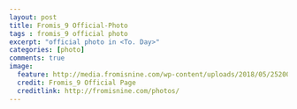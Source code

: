```yaml
---
layout: post
title: Fromis_9 Official-Photo
tags : fromis_9 official photo
excerpt: "official photo in <To. Day>"
categories: [photo]
comments: true
image:
  feature: http://media.fromisnine.com/wp-content/uploads/2018/05/25200607/fromis_9_Official-Photo.jpg
  credit: Fromis_9 Official Page
  creditlink: http://fromisnine.com/photos/
---
```


<!--
![Main Image](http://media.fromisnine.com/wp-content/uploads/2018/05/25200607/fromis_9_Official-Photo.jpg)
-->
